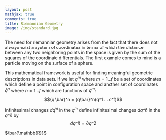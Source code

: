 ```yaml
---
layout: post
mathjax: true
comments: true
title: Riemannian Geometry
image: /img/standard.jpg
---
```


The need for riemannian geometry arises from the fact that there does not always exist a system of coordinates in 
terms of which the distance between any two neighboring points in the space is given by the sum of the squares of the 
coordinate differentials.  The first example comes to mind is a particle moving on the surface of a sphere. 

This mathematical framework is useful for finding meaningful geometric descriptions in data sets. 
If we let $q^m$ where $m=1 ... f$ be a set of coordinates which define a point in configuration space and another set of coordinates $\bar{q}^n$ where $n=1 ... f$ which are functions of $q^m$:

$${q \bar}^n = {q\bar}^n(q^1 ... q^f)$$

Infinitesimal changes $dq^m$ in the $q^m$ define infinitesimal changes $dq \bar^n$ in the $q \bar^n$ by 
$$dq\bar^n = \partial{q\bar^2}$$

$\bar{\mathbb{R}}$

